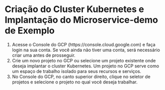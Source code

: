 # Criação do Cluster Kubernetes e Implantação do Microservice-demo de Exemplo

<table>
	<ol>
		<li>Acesse o Console do GCP (https://console.cloud.google.com) e faça login na sua conta. Se você ainda não tiver uma conta, será necessário criar uma antes de prosseguir.</li>
		<li>Crie um novo projeto no GCP ou selecione um projeto existente onde deseja implantar o cluster Kubernetes. Um projeto no GCP serve como um espaço de trabalho isolado para seus recursos e serviços.</li>
		<li>No Console do GCP, no canto superior direito, clique no seletor de projetos e selecione o projeto no qual você deseja trabalhar.</li>